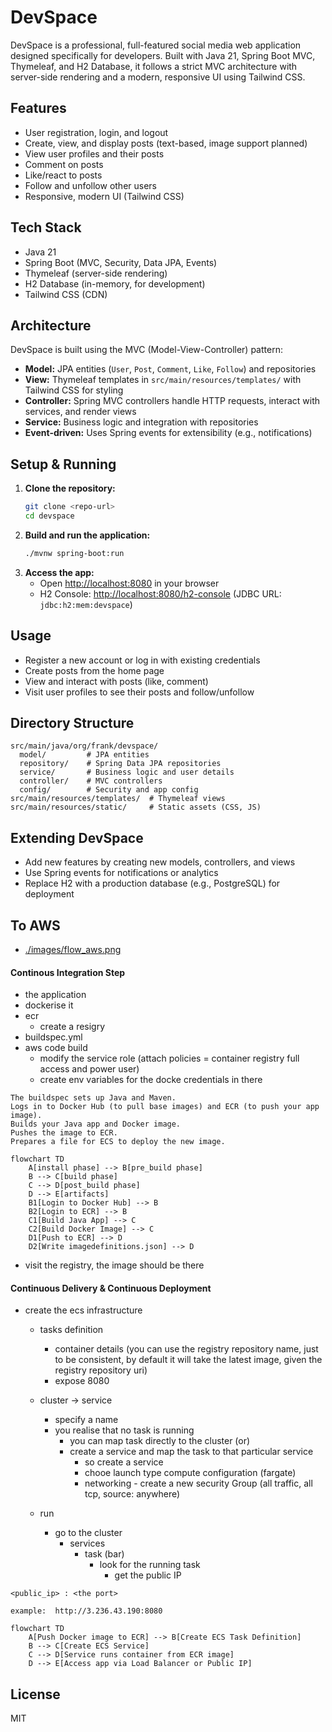 # DevSpace

DevSpace is a professional, full-featured social media web application designed specifically for developers. Built with Java 21, Spring Boot MVC, Thymeleaf, and H2 Database, it follows a strict MVC architecture with server-side rendering and a modern, responsive UI using Tailwind CSS.

## Features
- User registration, login, and logout
- Create, view, and display posts (text-based, image support planned)
- View user profiles and their posts
- Comment on posts
- Like/react to posts
- Follow and unfollow other users
- Responsive, modern UI (Tailwind CSS)

## Tech Stack
- Java 21
- Spring Boot (MVC, Security, Data JPA, Events)
- Thymeleaf (server-side rendering)
- H2 Database (in-memory, for development)
- Tailwind CSS (CDN)

## Architecture
DevSpace is built using the MVC (Model-View-Controller) pattern:
- **Model:** JPA entities (`User`, `Post`, `Comment`, `Like`, `Follow`) and repositories
- **View:** Thymeleaf templates in `src/main/resources/templates/` with Tailwind CSS for styling
- **Controller:** Spring MVC controllers handle HTTP requests, interact with services, and render views
- **Service:** Business logic and integration with repositories
- **Event-driven:** Uses Spring events for extensibility (e.g., notifications)

## Setup & Running
1. **Clone the repository:**
   ```sh
   git clone <repo-url>
   cd devspace
   ```
2. **Build and run the application:**
   ```sh
   ./mvnw spring-boot:run
   ```
3. **Access the app:**
   - Open [http://localhost:8080](http://localhost:8080) in your browser
   - H2 Console: [http://localhost:8080/h2-console](http://localhost:8080/h2-console) (JDBC URL: `jdbc:h2:mem:devspace`)

## Usage
- Register a new account or log in with existing credentials
- Create posts from the home page
- View and interact with posts (like, comment)
- Visit user profiles to see their posts and follow/unfollow

## Directory Structure
```
src/main/java/org/frank/devspace/
  model/         # JPA entities
  repository/    # Spring Data JPA repositories
  service/       # Business logic and user details
  controller/    # MVC controllers
  config/        # Security and app config
src/main/resources/templates/  # Thymeleaf views
src/main/resources/static/     # Static assets (CSS, JS)
```

## Extending DevSpace
- Add new features by creating new models, controllers, and views
- Use Spring events for notifications or analytics
- Replace H2 with a production database (e.g., PostgreSQL) for deployment


## To AWS
- [./images/flow_aws.png](./images/flow_aws.png)

#### Continous Integration Step

   - the application
   - dockerise it
   -  ecr
      - create a resigry
   - buildspec.yml
   - aws code build
      - modify the service role (attach policies = container registry full access and power user)
      - create env variables for the docke credentials in there

```text
The buildspec sets up Java and Maven.
Logs in to Docker Hub (to pull base images) and ECR (to push your app image).
Builds your Java app and Docker image.
Pushes the image to ECR.
Prepares a file for ECS to deploy the new image.
```

```mermaid
flowchart TD
    A[install phase] --> B[pre_build phase]
    B --> C[build phase]
    C --> D[post_build phase]
    D --> E[artifacts]
    B1[Login to Docker Hub] --> B
    B2[Login to ECR] --> B
    C1[Build Java App] --> C
    C2[Build Docker Image] --> C
    D1[Push to ECR] --> D
    D2[Write imagedefinitions.json] --> D
```


- visit the registry, the image should be there


#### Continuous Delivery & Continuous Deployment

- create the ecs infrastructure
   - tasks definition
      - container details (you can use the registry repository name, just to be consistent, by default it will take the latest image, given the registry repository uri)
      - expose 8080

   - cluster -> service
      - specify a name
      - you realise that no task is running
         - you can map task directly to the cluster (or)
         - create a service and map the task to that particular service
            - so create a service
            - chooe launch type compute configuration (fargate)
            - networking - create a new security Group (all traffic, all tcp, source: anywhere)

   - run
     - go to the cluster
       - services
          - task (bar)
            - look for the running task 
              -  get the public IP

```
<public_ip> : <the port>

example:  http://3.236.43.190:8080
```


```mermaid
flowchart TD
    A[Push Docker image to ECR] --> B[Create ECS Task Definition]
    B --> C[Create ECS Service]
    C --> D[Service runs container from ECR image]
    D --> E[Access app via Load Balancer or Public IP]

```


## License
MIT 
